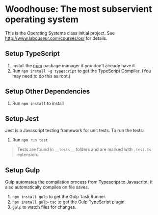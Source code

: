 Woodhouse: The most subservient operating system
============================================

This is the Operating Systems class initial project.
See http://www.labouseur.com/courses/os/ for details.

## Setup TypeScript

1. Install the [npm](https://www.npmjs.org/) package manager if you don't already have it.
1. Run `npm install -g typescript` to get the TypeScript Compiler. (You may need to do this as root.)

## Setup Other Dependencies

1. Run `npm install` to install

## Setup Jest

Jest is a Javascript testing framework for unit tests. To run the tests:

1. Run `npm run test`

> Tests are found in `__tests__` folders and are marked with `.test.ts` extension.


## Setup Gulp

Gulp automates the compilation process from Typescript to Javascript.
It also automatically compiles on file saves.

1. `npm install gulp` to get the Gulp Task Runner.
1. `npm install gulp-tsc` to get the Gulp TypeScript plugin.
1. `gulp` to watch files for changes.